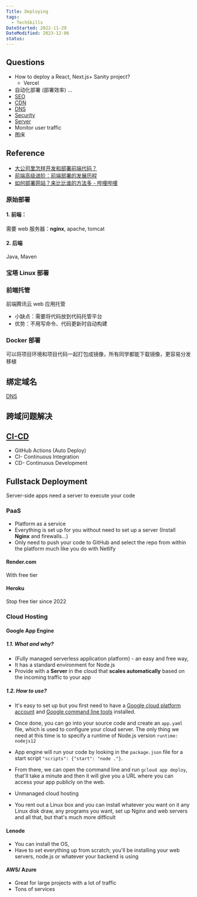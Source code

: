 ```yaml
---
Title: Deploying
tags:
  - TechSkills
DateStarted: 2022-11-29
DateModified: 2023-12-06
status: 
---
```


## Questions

- How to deploy a React, Next.js+ Sanity project?
  - Vercel
- 自动化部署 (部署效率) ...
- [SEO](SEO)
- [CDN](CDN)
- [DNS](DNS)
- [Security](Security)
- [Server](Server)
- Monitor user traffic
- 图床

## Reference
- [大公司里怎样开发和部署前端代码？](https://link.juejin.cn?target=https%3A%2F%2Fwww.zhihu.com%2Fquestion%2F20790576 "https://www.zhihu.com/question/20790576")
- [前端高级进阶：前端部署的发展历程](https://juejin.cn/post/6844904086823780366 "https://juejin.cn/post/6844904086823780366")
- [如何部署网站？来比比谁的方法多 - 哔哩哔哩](https://www.bilibili.com/read/cv16179200)
### 原始部署

#### 1. 前端：

需要 web 服务器：**nginx**, apache, tomcat

#### 2. 后端

Java, Maven

### 宝塔 Linux 部署

### 前端托管

前端腾讯云 web 应用托管

- 小缺点：需要将代码放到代码托管平台
- 优势：不用写命令、代码更新时自动构建

### Docker 部署

可以将项目环境和项目代码一起打包成镜像，所有同学都能下载镜像，更容易分发移植

## 绑定域名
[DNS](DNS)

## 跨域问题解决


## [CI-CD](CI-CD.md)

- GitHub Actions (Auto Deploy)
- CI- Continuous Integration
- CD- Continuous Development

## Fullstack Deployment

Server-side apps need a server to execute your code

### PaaS

- Platform as a service
- Everything is set up for you without need to set up a server (Install **Nginx** and firewalls...)
- Only need to push your code to GitHub and select the repo from within the platform much like you do with Netlify
#### Render.com

With free tier

#### Heroku

Stop free tier since 2022

### Cloud Hosting
#### Google App Engine
##### 1.1. What and why?

- (Fully managed serverless application platform) - an easy and free way,
- It has a standard environment for Node.js
- Provide with a **Server** in the cloud that **scales automatically** based on the incoming traffic to your app

##### 1.2. How to use?

- It's easy to set up but you first need to have a <u>Google cloud platform account</u> and <u>Google command line tools</u> installed.
- Once done, you can go into your source code and create an `app.yaml` file, which is used to configure your cloud server. The only thing we need at this time is to specify a runtime of Node.js version `runtime: nodejs12`
- App engine will run your code by looking in the `package.json` file for a start script `"scripts": {"start": "node ."}`.
- From there, we can open the command line and run `gcloud app deploy`, that'll take a minute and then it will give you a URL where you can access your app publicly on the web.

- Unmanaged cloud hosting
- You rent out a Linux box and you can install whatever you want on it any Linux disk draw, any programs you want, set up Nginx and web servers and all that, but that's much more difficult

#### Lenode

- You can install the OS,
- Have to set everything up from scratch; you'll be installing your web servers, node.js or whatever your backend is using

#### AWS/ Azure

- Great for large projects with a lot of traffic
- Tons of services

